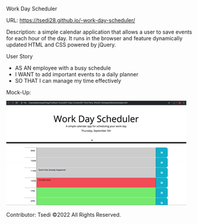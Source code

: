 Work Day Scheduler

URL: https://tsedi28.github.io/-work-day-scheduler/

Description:
a simple calendar application that allows a user to save events for each hour of the day. It runs in the browser and feature dynamically updated HTML and CSS powered by jQuery.

User Story
- AS AN employee with a busy schedule
- I WANT to add important events to a daily planner
- SO THAT I can manage my time effectively

Mock-Up:

![app screenshot](/Assets/images/05-third-party-apis-homework-demo.gif)

Contributor:
Tsedi ©2022 All Rights Reserved.
